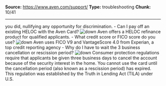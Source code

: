 # 

**Source:** https://www.aven.com/support/
**Type:** troubleshooting
**Chunk:** 10/41

---

you did, nullifying any opportunity for discrimination. \- Can I pay off an existing HELOC with the Aven Card? ![down](https://www.aven.com/img/down.bb266b57.svg) Aven offers a HELOC refinance product for qualified applicants. \- What credit score or FICO score do you use? ![down](https://www.aven.com/img/down.bb266b57.svg) Aven uses FICO V9 and VantageScore 4.0 from Experian, a top credit reporting agency \- Why do I have to wait the 3 business cancellation or rescission period? ![down](https://www.aven.com/img/down.bb266b57.svg) Consumer protection regulations require that applicants be given three business days to cancel the account because of the security interest in the home. You cannot use the card until the cancellation period (also known as a rescission period) has expired. This regulation was established by the Truth in Lending Act (TILA) under U.S.